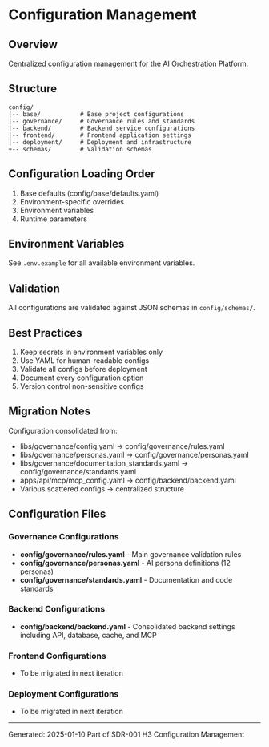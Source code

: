 # Configuration Management

## Overview

Centralized configuration management for the AI Orchestration Platform.

## Structure

```
config/
|-- base/           # Base project configurations
|-- governance/     # Governance rules and standards
|-- backend/        # Backend service configurations
|-- frontend/       # Frontend application settings
|-- deployment/     # Deployment and infrastructure
+-- schemas/        # Validation schemas
```

## Configuration Loading Order

1. Base defaults (config/base/defaults.yaml)
2. Environment-specific overrides
3. Environment variables
4. Runtime parameters

## Environment Variables

See `.env.example` for all available environment variables.

## Validation

All configurations are validated against JSON schemas in `config/schemas/`.

## Best Practices

1. Keep secrets in environment variables only
2. Use YAML for human-readable configs
3. Validate all configs before deployment
4. Document every configuration option
5. Version control non-sensitive configs

## Migration Notes

Configuration consolidated from:
- libs/governance/config.yaml -> config/governance/rules.yaml
- libs/governance/personas.yaml -> config/governance/personas.yaml
- libs/governance/documentation_standards.yaml -> config/governance/standards.yaml
- apps/api/mcp/mcp_config.yaml -> config/backend/backend.yaml
- Various scattered configs -> centralized structure

## Configuration Files

### Governance Configurations
- **config/governance/rules.yaml** - Main governance validation rules
- **config/governance/personas.yaml** - AI persona definitions (12 personas)
- **config/governance/standards.yaml** - Documentation and code standards

### Backend Configurations
- **config/backend/backend.yaml** - Consolidated backend settings including API, database, cache, and MCP

### Frontend Configurations
- To be migrated in next iteration

### Deployment Configurations
- To be migrated in next iteration

---

Generated: 2025-01-10
Part of SDR-001 H3 Configuration Management